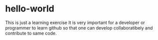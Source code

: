 # hello-world
This is just a learning exercise
It is very important for a developer or programmer to learn github so that one can develop collaboratibely and contribute to same code.
